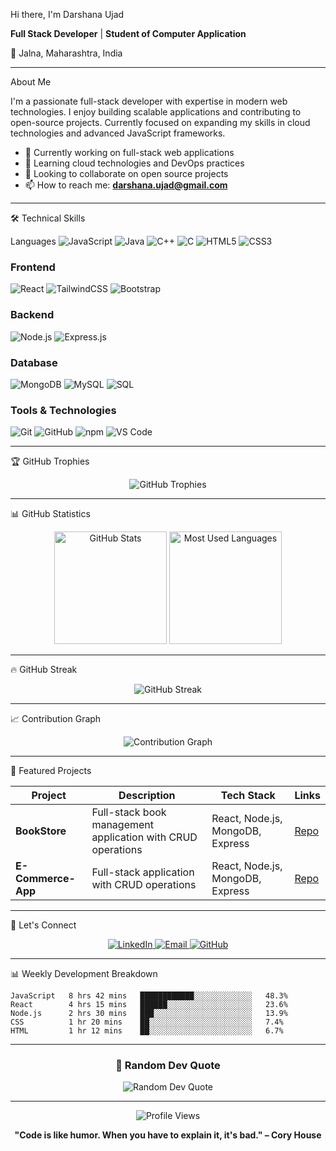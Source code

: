 Hi there, I'm Darshana Ujad 

**Full Stack Developer** | **Student of Computer Application** 

📍 Jalna, Maharashtra, India


---
About Me

I'm a passionate full-stack developer with expertise in modern web technologies. I enjoy building scalable applications and contributing to open-source projects. Currently focused on expanding my skills in cloud technologies and advanced JavaScript frameworks.

- 🔭 Currently working on full-stack web applications
- 🌱 Learning cloud technologies and DevOps practices
- 👯 Looking to collaborate on open source projects
- 📫 How to reach me: **darshana.ujad@gmail.com**

---
🛠️ Technical Skills

Languages
![JavaScript](https://img.shields.io/badge/-JavaScript-F7DF1E?style=flat&logo=javascript&logoColor=black)
![Java](https://img.shields.io/badge/-Java-007396?style=flat&logo=java&logoColor=white)
![C++](https://img.shields.io/badge/-C++-00599C?style=flat&logo=c%2B%2B&logoColor=white)
![C](https://img.shields.io/badge/-C-A8B9CC?style=flat&logo=c&logoColor=black)
![HTML5](https://img.shields.io/badge/-HTML5-E34F26?style=flat&logo=html5&logoColor=white)
![CSS3](https://img.shields.io/badge/-CSS3-1572B6?style=flat&logo=css3&logoColor=white)

### Frontend
![React](https://img.shields.io/badge/-React-61DAFB?style=flat&logo=react&logoColor=black)
![TailwindCSS](https://img.shields.io/badge/-TailwindCSS-38B2AC?style=flat&logo=tailwind-css&logoColor=white)
![Bootstrap](https://img.shields.io/badge/-Bootstrap-7952B3?style=flat&logo=bootstrap&logoColor=white)

### Backend
![Node.js](https://img.shields.io/badge/-Node.js-339933?style=flat&logo=node.js&logoColor=white)
![Express.js](https://img.shields.io/badge/-Express.js-000000?style=flat&logo=express&logoColor=white)

### Database
![MongoDB](https://img.shields.io/badge/-MongoDB-47A248?style=flat&logo=mongodb&logoColor=white)
![MySQL](https://img.shields.io/badge/-MySQL-4479A1?style=flat&logo=mysql&logoColor=white)
![SQL](https://img.shields.io/badge/-SQL-336791?style=flat&logo=postgresql&logoColor=white)

### Tools & Technologies
![Git](https://img.shields.io/badge/-Git-F05032?style=flat&logo=git&logoColor=white)
![GitHub](https://img.shields.io/badge/-GitHub-181717?style=flat&logo=github&logoColor=white)
![npm](https://img.shields.io/badge/-npm-CB3837?style=flat&logo=npm&logoColor=white)
![VS Code](https://img.shields.io/badge/-VS%20Code-007ACC?style=flat&logo=visual-studio-code&logoColor=white)

---

🏆 GitHub Trophies

<p align="center">
  <img src="https://github-profile-trophy.vercel.app/?username=darshanaujad&theme=onedark&no-frame=true&column=7&margin-w=15&margin-h=15" alt="GitHub Trophies" />
</p>

---

📊 GitHub Statistics

<div align="center">
  <img height="180em" src="https://github-readme-stats.vercel.app/api?username=darshanaujad&show_icons=true&theme=dark&include_all_commits=true&count_private=true" alt="GitHub Stats" />
  <img height="180em" src="https://github-readme-stats.vercel.app/api/top-langs/?username=darshanaujad&layout=compact&langs_count=8&theme=dark" alt="Most Used Languages" />
</div>

---

🔥 GitHub Streak

<p align="center">
  <img src="https://github-readme-streak-stats.herokuapp.com/?user=darshanaujad&theme=dark&hide_border=true" alt="GitHub Streak" />
</p>

---
 📈 Contribution Graph

<p align="center">
  <img src="https://github-readme-activity-graph.vercel.app/graph?username=darshanaujad&theme=react-dark&hide_border=true" alt="Contribution Graph" />
</p>

---

💼 Featured Projects

| Project | Description | Tech Stack | Links |
|---------|-------------|------------|-------|
| **BookStore** | Full-stack book management application with CRUD operations | React, Node.js, MongoDB, Express | [Repo](https://github.com/darshanaujad/BookStore) |
| **E-Commerce-App** | Full-stack application with CRUD operations | React, Node.js, MongoDB, Express | [Repo](https://github.com/darshanaujad/E-Commerce-App) |


---

 🤝 Let's Connect

<p align="center">
  <a href="https://linkedin.com/in/darshana-ujad-01b248361">
    <img src="https://img.shields.io/badge/-LinkedIn-0077B5?style=for-the-badge&logo=linkedin&logoColor=white" alt="LinkedIn" />
  </a>
  <a href="mailto:darshana.ujad@gmail.com">
    <img src="https://img.shields.io/badge/-Email-D14836?style=for-the-badge&logo=gmail&logoColor=white" alt="Email" />
  </a>
  <a href="https://github.com/darshanaujad">
    <img src="https://img.shields.io/badge/-GitHub-181717?style=for-the-badge&logo=github&logoColor=white" alt="GitHub" />
  </a>
</p>

---

📊 Weekly Development Breakdown

<!--START_SECTION:waka-->
```text
JavaScript   8 hrs 42 mins   ████████████░░░░░░░░░░░░░   48.3%
React        4 hrs 15 mins   ██████░░░░░░░░░░░░░░░░░░░   23.6%
Node.js      2 hrs 30 mins   ███░░░░░░░░░░░░░░░░░░░░░░   13.9%
CSS          1 hr 20 mins    ██░░░░░░░░░░░░░░░░░░░░░░░   7.4%
HTML         1 hr 12 mins    ██░░░░░░░░░░░░░░░░░░░░░░░   6.7%
```
<!--END_SECTION:waka-->

---

<div align="center">
  <h3>💭 Random Dev Quote</h3>
  <img src="https://quotes-github-readme.vercel.app/api?type=horizontal&theme=dark" alt="Random Dev Quote" />
</div>

---

<div align="center">
  <img src="https://komarev.com/ghpvc/?username=darshanaujad&label=Profile%20views&color=0e75b6&style=flat" alt="Profile Views" />
  
  **"Code is like humor. When you have to explain it, it's bad." – Cory House**
</div>

